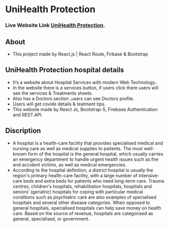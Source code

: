# UniHealth Protection

### Live Website Link [UniHealth Protection](https://unihealth-protection.web.app).

## About
* This project made by React.js | React Route, Firbase & Bootstrap
## UniHealth Protection hospital details
* It’s a website about Hospital Services with modern Web Technology..
* In the website there is a services button, if users click there users will see the services & Treatments sheets.
* Also has a Doctors section ,users can see Doctors profile.
* Users will get covide details & teatment tips.
* This website made by React Js, Bootstrap-5, Firebase Authentication and REST.API.

## Discription
* A hospital is a health-care facility that provides specialised medical and nursing care as well as medical supplies to patients. The most well-known form of the hospital is the general hospital, which usually carries an emergency department to handle urgent health issues such as fire and accident victims, as well as medical emergencies.
* According to the hospital definition, a district hospital is usually the region's primary health-care facility, with a large number of intensive-care beds and extra beds for patients who need long-term care. Trauma centres, children's hospitals, rehabilitation hospitals, hospitals and seniors' (geriatric) hospitals for coping with particular medical conditions such as psychiatric care are also examples of specialised hospitals and several other disease categories. When opposed to general hospitals, specialised hospitals can help save money on health care. Based on the source of revenue, hospitals are categorised as general, specialised, or government.



